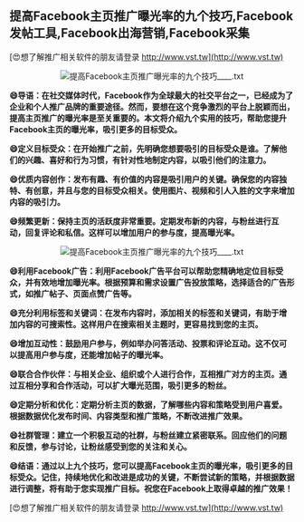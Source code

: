 ## **提高Facebook主页推广曝光率的九个技巧,Facebook发帖工具,Facebook出海营销,Facebook采集**

[😍想了解推广相关软件的朋友请登录 http://www.vst.tw](http://www.vst.tw)

 <center><img src="https://vst.tw/MP4/tuiguang/png/6.png" alt="提高Facebook主页推广曝光率的九个技巧____.txt"></center>

**😄导语：在社交媒体时代，Facebook作为全球最大的社交平台之一，已经成为了企业和个人推广品牌的重要途径。然而，要想在这个竞争激烈的平台上脱颖而出，提高主页推广的曝光率是至关重要的。本文将介绍九个实用的技巧，帮助您提升Facebook主页的曝光率，吸引更多的目标受众。**

**😄定义目标受众：在开始推广之前，先明确您想要吸引的目标受众是谁。了解他们的兴趣、喜好和行为习惯，有针对性地制定内容，以吸引他们的注意力。**

**😄优质内容创作：发布有趣、有价值的内容是吸引用户的关键。确保您的内容独特、有创意，并且与您的目标受众相关。使用图片、视频和引人入胜的文字来增加内容的吸引力。**

**😄频繁更新：保持主页的活跃度非常重要。定期发布新的内容，与粉丝进行互动，回复评论和私信。这样可以增加用户的参与度，提高曝光率。**

 <center><img src="https://vst.tw/MP4/tuiguang/png/0.png" alt="提高Facebook主页推广曝光率的九个技巧____.txt"></center>

**😄利用Facebook广告：利用Facebook广告平台可以帮助您精确地定位目标受众，并有效地增加曝光率。根据预算和需求设置广告投放策略，选择适合的广告形式，如推广帖子、页面点赞广告等。**

**😄充分利用标签和关键词：在发布内容时，添加相关的标签和关键词，有助于增加内容的可搜索性。这样用户在搜索相关主题时，更容易找到您的主页。**

**😄增加互动性：鼓励用户参与，例如举办问答活动、投票和评论互动。这不仅可以提高用户参与度，还能增加帖子的曝光率。**

**😄联合合作伙伴：与相关企业、组织或个人进行合作，互相推广对方的主页。通过互相分享和合作活动，可以扩大曝光范围，吸引更多的粉丝。**

**😄定期分析和优化：定期分析主页的数据，了解哪些内容和策略受到用户喜爱。根据数据优化发布时间、内容类型和推广策略，不断改进推广效果。**

**😄社群管理：建立一个积极互动的社群，与粉丝建立紧密联系。回应他们的问题和反馈，参与讨论，让粉丝感受到您的关注和关心。**

**😄结语：通过以上九个技巧，您可以提高Facebook主页的曝光率，吸引更多的目标受众。记住，持续地优化和改进是成功的关键，不断尝试新的策略，并根据数据进行调整，将有助于您实现推广目标。祝您在Facebook上取得卓越的推广效果！**

[😍想了解推广相关软件的朋友请登录 http://www.vst.tw](http://www.vst.tw)



